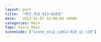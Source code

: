 ```yaml
---
layout: post
title:  "메인_회상_013~028장"
date:   2023-02-07 14:00:00 +0000
categories: Main
Tags: Story Main
SceneCode: ["scene_skip_cp013-028_q1_s10"]
---
```

